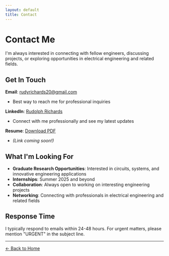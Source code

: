```yaml
---
layout: default
title: Contact
---
```


# Contact Me

I'm always interested in connecting with fellow engineers, discussing projects, or exploring opportunities in electrical engineering and related fields.

## Get In Touch

**Email**: [rudyrichards20@gmail.com](mailto:rudyrichards20@gmail.com)
- Best way to reach me for professional inquiries

**LinkedIn**: [Rudolph Richards](https://www.linkedin.com/in/rudolph-richards-706b6128a/)
- Connect with me professionally and see my latest updates

**Resume**: [Download PDF](link-to-resume)
- *(Link coming soon!)*

## What I'm Looking For

- **Graduate Research Opportunities**: Interested in circuits, systems, and innovative engineering applications
- **Internships**: Summer 2025 and beyond
- **Collaboration**: Always open to working on interesting engineering projects
- **Networking**: Connecting with professionals in electrical engineering and related fields

## Response Time

I typically respond to emails within 24-48 hours. For urgent matters, please mention "URGENT" in the subject line.

---

[← Back to Home](./index.html)